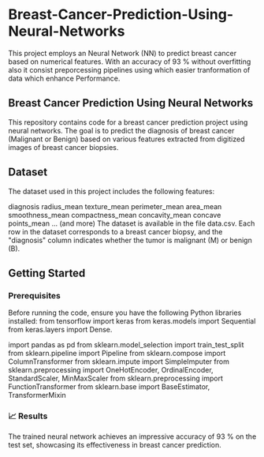 # Breast-Cancer-Prediction-Using-Neural-Networks

This project employs an Neural Network (NN) to predict breast cancer based on numerical features. With an accuracy of 93 % without overfitting also it consist preporcessing pipelines using which easier tranformation of data which enhance Performance.

## Breast Cancer Prediction Using Neural Networks

This repository contains code for a breast cancer prediction project using neural networks. The goal is to predict the diagnosis of breast cancer (Malignant or Benign) based on various features extracted from digitized images of breast cancer biopsies.

## Dataset

The dataset used in this project includes the following features:

diagnosis
radius_mean
texture_mean
perimeter_mean
area_mean
smoothness_mean
compactness_mean
concavity_mean
concave points_mean
... (and more)
The dataset is available in the file data.csv. Each row in the dataset corresponds to a breast cancer biopsy, and the "diagnosis" column indicates whether the tumor is malignant (M) or benign (B).

## Getting Started

### Prerequisites

Before running the code, ensure you have the following Python libraries installed: from tensorflow import keras from keras.models import Sequential from keras.layers import Dense.

import pandas as pd from sklearn.model_selection import train_test_split from sklearn.pipeline import Pipeline from sklearn.compose import ColumnTransformer from sklearn.impute import SimpleImputer from sklearn.preprocessing import OneHotEncoder, OrdinalEncoder, StandardScaler, MinMaxScaler from sklearn.preprocessing import FunctionTransformer from sklearn.base import BaseEstimator, TransformerMixin

### 📈 Results

The trained neural network achieves an impressive accuracy of 93 % on the test set, showcasing its effectiveness in breast cancer prediction.
